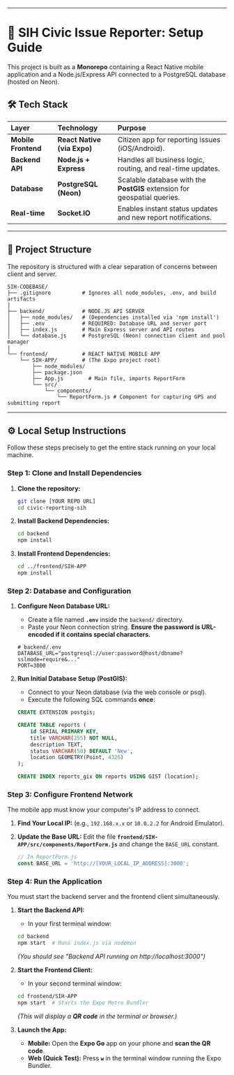 
-----

# 🚀 SIH Civic Issue Reporter: Setup Guide

This project is built as a **Monorepo** containing a React Native mobile application and a Node.js/Express API connected to a PostgreSQL database (hosted on Neon).

## 🛠️ Tech Stack

| Layer | Technology | Purpose |
| :--- | :--- | :--- |
| **Mobile Frontend** | **React Native (via Expo)** | Citizen app for reporting issues (iOS/Android). |
| **Backend API** | **Node.js + Express** | Handles all business logic, routing, and real-time updates. |
| **Database** | **PostgreSQL (Neon)** | Scalable database with the **PostGIS** extension for geospatial queries. |
| **Real-time** | **Socket.IO** | Enables instant status updates and new report notifications. |

-----

## 📂 Project Structure

The repository is structured with a clear separation of concerns between client and server.

```
SIH-CODEBASE/
├── .gitignore          # Ignores all node_modules, .env, and build artifacts
|
├── backend/            # NODE.JS API SERVER
│   ├── node_modules/   # (Dependencies installed via 'npm install')
│   ├── .env            # REQUIRED: Database URL and server port
│   ├── index.js        # Main Express server and API routes
│   └── database.js     # PostgreSQL (Neon) connection client and pool manager
|
└── frontend/           # REACT NATIVE MOBILE APP
    └── SIH-APP/        # (The Expo project root)
        ├── node_modules/
        ├── package.json
        ├── App.js        # Main file, imports ReportForm
        └── src/
            └── components/
                └── ReportForm.js # Component for capturing GPS and submitting report
```

-----

## ⚙️ Local Setup Instructions

Follow these steps precisely to get the entire stack running on your local machine.

### Step 1: Clone and Install Dependencies

1.  **Clone the repository:**

    ```bash
    git clone [YOUR REPO URL]
    cd civic-reporting-sih
    ```

2.  **Install Backend Dependencies:**

    ```bash
    cd backend
    npm install
    ```

3.  **Install Frontend Dependencies:**

    ```bash
    cd ../frontend/SIH-APP
    npm install
    ```

### Step 2: Database and Configuration

1.  **Configure Neon Database URL:**

      * Create a file named **`.env`** inside the `backend/` directory.
      * Paste your Neon connection string. **Ensure the password is URL-encoded if it contains special characters.**

    <!-- end list -->

    ```env
    # backend/.env
    DATABASE_URL="postgresql://user:password@host/dbname?sslmode=require&..."
    PORT=3000
    ```

2.  **Run Initial Database Setup (PostGIS):**

      * Connect to your Neon database (via the web console or psql).
      * Execute the following SQL commands **once**:

    <!-- end list -->

    ```sql
    CREATE EXTENSION postgis;

    CREATE TABLE reports (
        id SERIAL PRIMARY KEY,
        title VARCHAR(255) NOT NULL,
        description TEXT,
        status VARCHAR(50) DEFAULT 'New',
        location GEOMETRY(Point, 4326)
    );

    CREATE INDEX reports_gix ON reports USING GIST (location);
    ```

### Step 3: Configure Frontend Network

The mobile app must know your computer's IP address to connect.

1.  **Find Your Local IP:** (e.g., `192.168.x.x` or `10.0.2.2` for Android Emulator).

2.  **Update the Base URL:** Edit the file **`frontend/SIH-APP/src/components/ReportForm.js`** and change the `BASE_URL` constant.

    ```javascript
    // In ReportForm.js
    const BASE_URL = 'http://[YOUR_LOCAL_IP_ADDRESS]:3000'; 
    ```

### Step 4: Run the Application

You must start the backend server and the frontend client simultaneously.

1.  **Start the Backend API:**

      * In your first terminal window:

    <!-- end list -->

    ```bash
    cd backend
    npm start  # Runs index.js via nodemon
    ```

    *(You should see "Backend API running on http://localhost:3000")*

2.  **Start the Frontend Client:**

      * In your second terminal window:

    <!-- end list -->

    ```bash
    cd frontend/SIH-APP
    npm start  # Starts the Expo Metro Bundler
    ```

    *(This will display a **QR code** in the terminal or browser.)*

3.  **Launch the App:**

      * **Mobile:** Open the **Expo Go** app on your phone and **scan the QR code**.
      * **Web (Quick Test):** Press **`w`** in the terminal window running the Expo Bundler.
